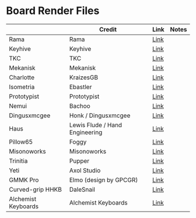# Board Render Files

|  | Credit | Link | Notes |
| --- | --- | --- | --- |
| Rama | Rama | [Link](https://files.rama.supply/b/7vYJcwbrMFwi3eLZ4GnQ) | |
| Keyhive | Keyhive | [Link](https://github.com/cfbender/keyboards) | |
| TKC | TKC | [Link](https://thekey.company/pages/assets) | |
| Mekanisk | Mekanisk | [Link](https://mekanisk.com/pages/downloads) | |
| Charlotte | KraizesGB | [Link](https://drive.google.com/file/d/1cytXMnTWgJZk5OJT4kYd6C9CH_adqXAw/view) | |
| Isometria | Ebastler | [Link](https://github.com/ebastler/isometria-75/tree/master/isometria-75-case-iso) | |
| Prototypist | Prototypist | [Link](https://prototypist.net/pages/resources) | |
| Nemui | Bachoo | [Link](https://github.com/cBachoo/NemuiRenderfile) | |
| Dingusxmcgee | Honk / Dingusxmcgee | [Link](https://github.com/dingusxmcgee/Render_Resources) | |
| Haus | Lewis Flude / Hand Engineering | [Link](https://hand.engineering/renderassets/haus/) | |
| Pillow65 | Foggy | [Link](https://github.com/KeliumWorks/Pillow65-3dmodel) | |
| Misonoworks | Misonoworks | [Link](https://github.com/autumnisacutie/misonoworks-render-assets ) | |
| Trinitia | Pupper | [Link](https://drive.google.com/file/d/1GGJG6zRY2m3Awb94hR88KW4qvXJh3bbf/view?usp=sharing) | |
| Yeti | Axol Studio | [Link](https://github.com/axolstudio-ca/Yeti) | |
| GMMK Pro | Elmo (design by GPCGR) | [Link](https://drive.google.com/drive/folders/1hpBeervBWlSyVlzBdpRBDStxWFxXpy9C?usp=sharing) | |
| Curved-grip HHKB | DaleSnail | [Link](https://github.com/dalesnail/HHKB-Curved-Grip-KB-Case) | |
| Alchemist Keyboards | Alchemist Keyboards | [Link](https://www.alchemistkeyboards.com/render-files) | |
